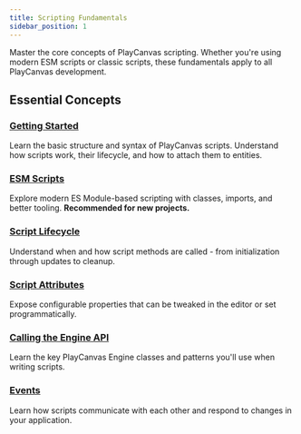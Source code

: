 ```yaml
---
title: Scripting Fundamentals
sidebar_position: 1
---
```


Master the core concepts of PlayCanvas scripting. Whether you're using modern ESM scripts or classic scripts, these fundamentals apply to all PlayCanvas development.

## Essential Concepts

### [Getting Started](./getting-started.md)

Learn the basic structure and syntax of PlayCanvas scripts. Understand how scripts work, their lifecycle, and how to attach them to entities.

### [ESM Scripts](./esm-scripts.md)

Explore modern ES Module-based scripting with classes, imports, and better tooling. **Recommended for new projects.**

### [Script Lifecycle](./script-lifecycle.md)

Understand when and how script methods are called - from initialization through updates to cleanup.

### [Script Attributes](./script-attributes/index.md)

Expose configurable properties that can be tweaked in the editor or set programmatically.

### [Calling the Engine API](./engine-api.md)

Learn the key PlayCanvas Engine classes and patterns you'll use when writing scripts.

### [Events](./events.md)

Learn how scripts communicate with each other and respond to changes in your application.
